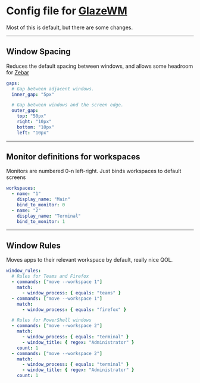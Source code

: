 # Config file for [GlazeWM](https://github.com/glzr-io/glazewm)
Most of this is default, but there are some changes.

---
## Window Spacing
Reduces the default spacing between windows, and allows some headroom for [Zebar](https://github.com/glzr-io/zebar) 

```yaml
gaps:
  # Gap between adjacent windows.
  inner_gap: "5px"

  # Gap between windows and the screen edge.
  outer_gap:
    top: "50px"
    right: "10px"
    bottom: "10px"
    left: "10px"
```
---
## Monitor definitions for workspaces
Monitors are numbered 0-n left-right. Just binds workspaces to default screens

```yaml
workspaces:
  - name: "1"
    display_name: "Main"
    bind_to_monitor: 0
  - name: "2"
    display_name: "Terminal"
    bind_to_monitor: 1
```
---
## Window Rules
Moves apps to their relevant workspace by default, really nice QOL.

```yaml
window_rules:
  # Rules for Teams and Firefox
  - commands: ["move --workspace 1"]
    match:
      - window_process: { equals: "teams" }
  - commands: ["move --workspace 1"]
    match:
      - window_process: { equals: "firefox" }

  # Rules for PowerShell windows
  - commands: ["move --workspace 2"]
    match:
      - window_process: { equals: "terminal" }
      - window_title: { regex: "Administrator" }
    count: 1
  - commands: ["move --workspace 2"]
    match:
      - window_process: { equals: "terminal" }
      - window_title: { regex: "Administrator" }
    count: 1
```
